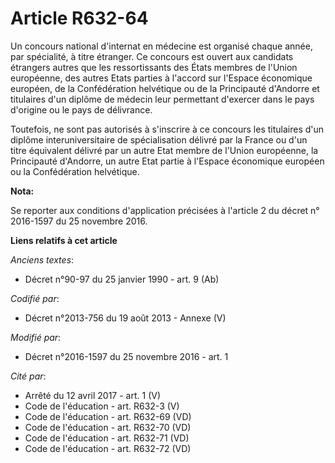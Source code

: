 # Article R632-64

Un concours national d'internat en médecine est organisé chaque année, par spécialité, à titre étranger. Ce concours est
ouvert aux candidats étrangers autres que les ressortissants des États membres de l'Union européenne, des autres Etats
parties à l'accord sur l'Espace économique européen, de la Confédération helvétique ou de la Principauté d'Andorre et
titulaires d'un diplôme de médecin leur permettant d'exercer dans le pays d'origine ou le pays de délivrance. 

Toutefois, ne sont pas autorisés à s'inscrire à ce concours les titulaires d'un diplôme interuniversitaire de spécialisation
délivré par la France ou d'un titre équivalent délivré par un autre Etat membre de l'Union européenne, la Principauté
d'Andorre, un autre Etat partie à l'Espace économique européen ou la Confédération helvétique.

**Nota:**

Se reporter aux conditions d'application précisées à l'article 2 du décret n° 2016-1597 du 25 novembre 2016.

**Liens relatifs à cet article**

_Anciens textes_:

  - Décret n°90-97 du 25 janvier 1990 - art. 9 (Ab)

_Codifié par_:

  - Décret n°2013-756 du 19 août 2013 -  Annexe (V)

_Modifié par_:

  - Décret n°2016-1597 du 25 novembre 2016 - art. 1

_Cité par_:

  - Arrêté du 12 avril 2017 - art. 1 (V)
  - Code de l'éducation - art. R632-3 (V)
  - Code de l'éducation - art. R632-69 (VD)
  - Code de l'éducation - art. R632-70 (VD)
  - Code de l'éducation - art. R632-71 (VD)
  - Code de l'éducation - art. R632-72 (VD)
